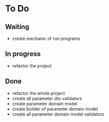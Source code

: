 # To Do

## Waiting

- create mechanic of run programs

## In progress

- refactor the project

## Done

- refactor the whole project
- create all parameter dto validators
- create parameter domain model
- create builder of parameter domain model
- create all parameter domain model validators